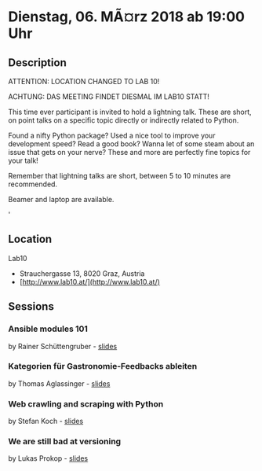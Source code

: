# Dienstag, 06. MÃ¤rz 2018 ab 19:00 Uhr

## Description

ATTENTION: LOCATION CHANGED TO LAB 10!

ACHTUNG: DAS MEETING FINDET DIESMAL IM LAB10 STATT!

This time ever participant is invited to hold a lightning talk. These are short, on point talks on a specific topic directly or indirectly related to Python.

Found a nifty Python package? Used a nice tool to improve your development speed? Read a good book? Wanna let of some steam about an issue that gets on your nerve? These and more are perfectly fine topics for your talk!

Remember that lightning talks are short, between 5 to 10 minutes are recommended.

Beamer and laptop are available.

'

## Location

Lab10

- Strauchergasse 13,  8020 Graz, Austria
- [http://www.lab10.at/](http://www.lab10.at/)

## Sessions 

### Ansible modules 101 

by Rainer Schüttengruber
    - [slides](https://www.slideshare.net/RainerSchuettengrube/ansible-modules-101) 

### Kategorien für Gastronomie-Feedbacks ableiten 

by Thomas Aglassinger
    - [slides](https://github.com/roskakori/talks/blob/master/pygraz/kategorien_fuer_gastronomie-feedback/Kategorien_fuer_Gastronomie-Feedback.ipynb) 

### Web crawling and scraping with Python 

by Stefan Koch
    - [slides](https://www.slideshare.net/secret/kfm7wY454NzNFd) 

### We are still bad at versioning 

by Lukas Prokop
    - [slides](http://lukas-prokop.at/talks/pygraz-lt-versioning/) 

